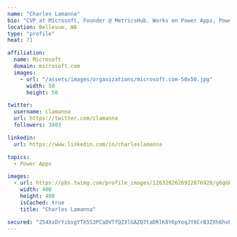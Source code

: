 ```yaml
---
name: "Charles Lamanna"
bio: "CVP at Microsoft, Founder @ MetricsHub. Works on Power Apps, Power Automate, Power Virtual Agent, Common Data Service and Dynamics 365."
location: Bellevue, WA
type: "profile"
heat: 71

affiliation:
  name: Microsoft
  domain: microsoft.com
  images:
    - url: "/assets/images/organizations/microsoft.com-50x50.jpg"
      width: 50
      height: 50

twitter:
  username: clamanna
  url: https://twitter.com/clamanna
  followers: 3803

linkedin:
  url: https://www.linkedin.com/in/charleslamanna

topics:
  - Power Apps

images:
  - url: https://pbs.twimg.com/profile_images/1263202626922876928/g6qGbHZ-_400x400.jpg
    width: 400
    height: 400
    isCached: true
    title: "Charles Lamanna"

secured: "254XxDrYibxgYTX5S3PCaDVTfQZXlGAZQ7taDRlK8Y6pYoqJY6CrB3ZXh6hvD5hkyM6+jBOgRyORV4M4IW1qQ5UcIguuGpyT2OiWQR+gQu0dfhWfuuZ9dszcGTRlKLN16NDOsa/0vWRXMTy8STwvkBs4Da6ltpERhuNwBb860RGn37aWMZAIArhja4iKayXo/mfjy8IPlsM8eLTwhVOvZyQ66UyOx61cHyhcdCA3XltwX0cJb26gxBZwbGcKYkFMJqSsDiIb9ytihV8Eur51ngMwGnE+fncm6wSDs1n0bAoI55QYaNZD+ndBlOerMS/yknkmAN5/XnsteLFegsyenLdT/XNOlQx0eMbEN9O0tK2gce425lDaAJZttToMeIG4343vnnLFF60c8DZqzIst6DzuajkeT+A6vJ7r1ZaX4Tc=;3JUKilbVh/bLGSDbUezVvw=="
---
```



